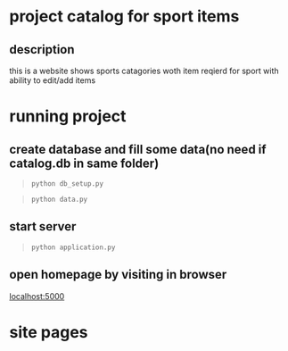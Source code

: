 # project catalog for sport items
## description 
this is a website shows sports catagories woth item reqierd for sport 
with ability to edit/add items

# running project 
## create database and fill some data(no need if catalog.db in same folder)
> ```python db_setup.py``` 

> ```python data.py```

## start server
> ```python application.py```

## open homepage by visiting in browser
[localhost:5000](http://localhost:5000/)

 
 # site pages

